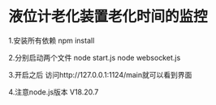# 液位计老化装置老化时间的监控

1.安装所有依赖
npm install

2.分别启动两个文件
node start.js
node websocket.js

3.开启之后 访问http://127.0.0.1:1124/main就可以看到界面

4.注意node.js版本 V18.20.7